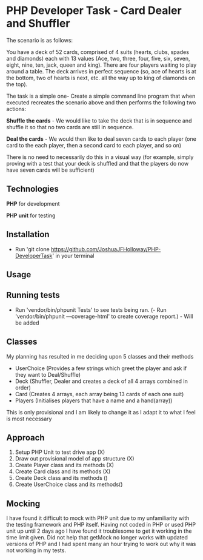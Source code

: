 # PHP Developer Task - Card Dealer and Shuffler

The scenario is as follows:

You have a deck of 52 cards, comprised of 4 suits (hearts, clubs, spades and diamonds) each with 13 values (Ace, two, three, four, five, six, seven, eight, nine, ten, jack, queen and king).
There are four players waiting to play around a table.
The deck arrives in perfect sequence (so, ace of hearts is at the bottom, two of hearts is next, etc. all the way up to king of diamonds on the top).

The task is a simple one- Create a simple command line program that when executed recreates the scenario above and then performs the following two actions:

**Shuffle the cards** - We would like to take the deck that is in sequence and shuffle it so that no two cards are still in sequence.

**Deal the cards** - We would then like to deal seven cards to each player (one card to the each player, then a second card to each player, and so on)

There is no need to necessarily do this in a visual way (for example, simply proving with a test that your deck is shuffled and that the players do now have seven cards will be sufficient)


## Technologies

**PHP** for development

**PHP unit** for testing


## Installation

- Run 'git clone https://github.com/JoshuaJFHolloway/PHP-DeveloperTask' in your terminal 

## Usage



## Running tests

- Run 'vendor/bin/phpunit Tests' to see tests being ran.
(- Run 'vendor/bin/phpunit —coverage-html' to create coverage report.) - Will be added


## Classes

My planning has resulted in me deciding upon 5 classes and their methods

- UserChoice (Provides a few strings which greet the player and ask if they want to Deal/Shuffle)
- Deck (Shuffler, Dealer and creates a deck of all 4 arrays combined in order)
- Card (Creates 4 arrays, each array being 13 cards of each one suit)
- Players (Initialises players that have a name and a hand(array))

This is only provisional and I am likely to change it as I adapt it to what I feel is most necessary



## Approach

1) Setup PHP Unit to test drive app (X)
2) Draw out provisional model of app structure (X) 
3) Create Player class and its methods (X)
4) Create Card class and its methods (X)
5) Create Deck class and its methods ()
6) Create UserChoice class and its methods()


## Mocking

I have found it difficult to mock with PHP unit due to my unfamiliarity with the testing framework and PHP itself.
Having not coded in PHP or used PHP unit up until 2 days ago I have found it troublesome to get it working in the time limit
given. Did not help that getMock no longer works with updated versions of PHP and I had spent many an hour trying to work
out why it was not working in my tests.


